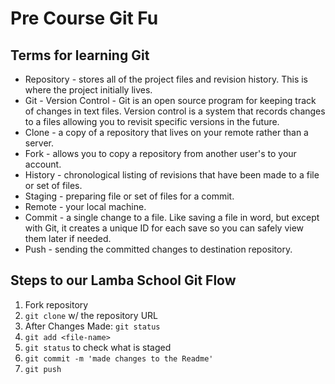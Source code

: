 # Pre Course Git Fu

## Terms for learning Git
 * Repository - stores all of the project files and revision history. This is where the project initially lives.
 * Git - Version Control - Git is an open source program for keeping track of changes in text files. Version control is a system that records changes to a files allowing you to revisit specific versions in the future.
 * Clone - a copy of a repository that lives on your remote rather than a server.
 * Fork - allows you to copy a repository from another user's to your account.
 * History - chronological listing of revisions that have been made to a file or set of files.
 * Staging - preparing file or set of files for a commit.
 * Remote - your local machine.
 * Commit - a single change to a file. Like saving a file in word, but except with Git, it creates a unique ID for each save so you can safely view them later if needed.
 * Push - sending the committed changes to destination repository.

## Steps to our Lamba School Git Flow
1. Fork repository
2. `git clone` w/ the repository URL
3. After Changes Made: `git status`
4. `git add <file-name>`
5. `git status` to check what is staged
6. `git commit -m 'made changes to the Readme'`
7. `git push`
